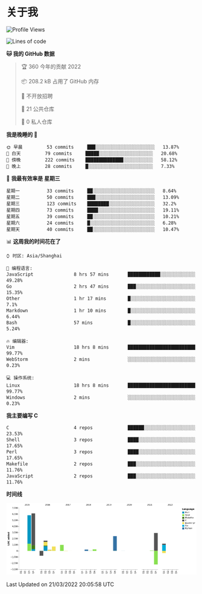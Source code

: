 # 关于我

<!--START_SECTION:waka-->
![Profile Views](http://img.shields.io/badge/%E4%B8%AA%E4%BA%BA%E5%B0%81%E9%9D%A2%E8%A7%82%E7%9C%8B%E6%AC%A1%E6%95%B0-26-blue)

![Lines of code](https://img.shields.io/badge/%E4%BB%8E%E3%80%8C%E4%BD%A0%E5%A5%BD%E4%B8%96%E7%95%8C%E3%80%8D%E6%88%91%E5%B7%B2%E7%BB%8F%E5%86%99%E4%BA%86-19%20Thousand%20%E8%A1%8C%E4%BB%A3%E7%A0%81-blue)

**🐱 我的 GitHub 数据** 

> 🏆 360 今年的贡献 2022
 > 
> 📦 208.2 kB 占用了 GitHub 内存 
 > 
> 🚫 不开放招聘
 > 
> 📜 21 公共仓库 
 > 
> 🔑 0 私人仓库  
 > 
**我是晚睡的 🦉** 

```text
🌞 早晨         53 commits     ███░░░░░░░░░░░░░░░░░░░░░░   13.87% 
🌆 白天         79 commits     █████░░░░░░░░░░░░░░░░░░░░   20.68% 
🌃 傍晚         222 commits    ██████████████░░░░░░░░░░░   58.12% 
🌙 晚上         28 commits     █░░░░░░░░░░░░░░░░░░░░░░░░   7.33%

```
📅 **我最有效率是 星期三** 

```text
星期一          33 commits     ██░░░░░░░░░░░░░░░░░░░░░░░   8.64% 
星期二          50 commits     ███░░░░░░░░░░░░░░░░░░░░░░   13.09% 
星期三          123 commits    ████████░░░░░░░░░░░░░░░░░   32.2% 
星期四          73 commits     ████░░░░░░░░░░░░░░░░░░░░░   19.11% 
星期五          39 commits     ██░░░░░░░░░░░░░░░░░░░░░░░   10.21% 
星期六          24 commits     █░░░░░░░░░░░░░░░░░░░░░░░░   6.28% 
星期天          40 commits     ██░░░░░░░░░░░░░░░░░░░░░░░   10.47%

```


📊 **这周我的时间花在了** 

```text
⌚︎ 时区: Asia/Shanghai

💬 编程语言: 
JavaScript               8 hrs 57 mins       ████████████░░░░░░░░░░░░░   49.28% 
Go                       2 hrs 47 mins       ███░░░░░░░░░░░░░░░░░░░░░░   15.35% 
Other                    1 hr 17 mins        █░░░░░░░░░░░░░░░░░░░░░░░░   7.1% 
Markdown                 1 hr 10 mins        █░░░░░░░░░░░░░░░░░░░░░░░░   6.44% 
Bash                     57 mins             █░░░░░░░░░░░░░░░░░░░░░░░░   5.24%

🔥 编辑器: 
Vim                      18 hrs 8 mins       █████████████████████████   99.77% 
WebStorm                 2 mins              ░░░░░░░░░░░░░░░░░░░░░░░░░   0.23%

💻 操作系统: 
Linux                    18 hrs 8 mins       █████████████████████████   99.77% 
Windows                  2 mins              ░░░░░░░░░░░░░░░░░░░░░░░░░   0.23%

```

**我主要编写 C** 

```text
C                        4 repos             ██████░░░░░░░░░░░░░░░░░░░   23.53% 
Shell                    3 repos             ████░░░░░░░░░░░░░░░░░░░░░   17.65% 
Perl                     3 repos             ████░░░░░░░░░░░░░░░░░░░░░   17.65% 
Makefile                 2 repos             ███░░░░░░░░░░░░░░░░░░░░░░   11.76% 
JavaScript               2 repos             ███░░░░░░░░░░░░░░░░░░░░░░   11.76%

```


**时间线**

![Chart not found](https://raw.githubusercontent.com/Arondight/Arondight/master/charts/bar_graph.png) 


 Last Updated on 21/03/2022 20:05:58 UTC
<!--END_SECTION:waka-->
